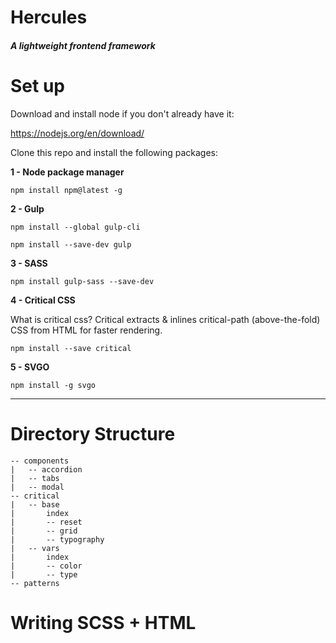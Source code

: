 # Hercules
##### A lightweight frontend framework

# Set up

Download and install node if you don't already have it:

https://nodejs.org/en/download/


Clone this repo and install the following packages:

**1 - Node package manager**

`npm install npm@latest -g`

**2 - Gulp**

`npm install --global gulp-cli`

`npm install --save-dev gulp`

**3 - SASS**

`npm install gulp-sass --save-dev`

**4 - Critical CSS**

What is critical css? Critical extracts & inlines critical-path (above-the-fold) CSS from HTML for faster rendering.


`npm install --save critical`

**5 - SVGO**

`npm install -g svgo`

---

# Directory Structure

```
-- components
|   -- accordion
|   -- tabs
|   -- modal
-- critical
|   -- base
|       index
|       -- reset
|       -- grid
|       -- typography
|   -- vars
|       index
|       -- color
|       -- type
-- patterns
```

# Writing SCSS + HTML




